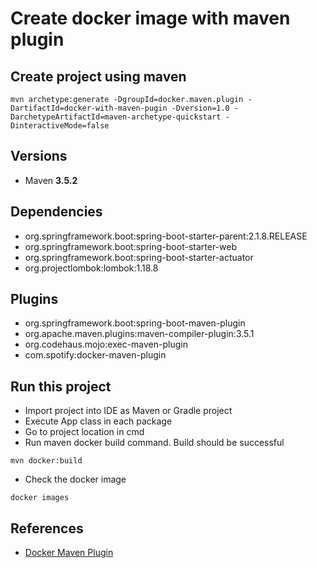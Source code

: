 # Create docker image with maven plugin

## Create project using maven
```
mvn archetype:generate -DgroupId=docker.maven.plugin -DartifactId=docker-with-maven-pugin -Dversion=1.0 -DarchetypeArtifactId=maven-archetype-quickstart -DinteractiveMode=false
```

## Versions
* Maven **3.5.2**

## Dependencies
* org.springframework.boot:spring-boot-starter-parent:2.1.8.RELEASE
* org.springframework.boot:spring-boot-starter-web
* org.springframework.boot:spring-boot-starter-actuator
* org.projectlombok:lombok:1.18.8

## Plugins
* org.springframework.boot:spring-boot-maven-plugin
* org.apache.maven.plugins:maven-compiler-plugin:3.5.1
* org.codehaus.mojo:exec-maven-plugin
* com.spotify:docker-maven-plugin


## Run this project
* Import project into IDE as Maven or Gradle project
* Execute App class in each package
* Go to project location in cmd
* Run maven docker build command. Build should be successful
```
mvn docker:build
```
* Check the docker image
```
docker images
```

## References
* [Docker Maven Plugin](https://github.com/spotify/docker-maven-plugin)